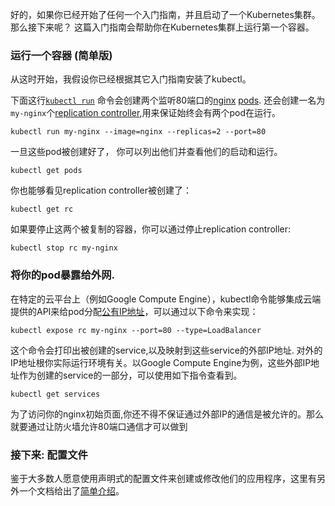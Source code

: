 ---
---

好的，如果你已经开始了任何一个入门指南，并且启动了一个Kubernetes集群。那么接下来呢？ 这篇入门指南会帮助你在Kubernetes集群上运行第一个容器。

### 运行一个容器 (简单版)

从这时开始，我假设你已经根据其它入门指南安装了kubectl。

下面这行[`kubectl run`](/docs/user-guide/kubectl/kubectl_run) 命令会创建两个监听80端口的[nginx](https://registry.hub.docker.com/_/nginx/) [pods](/docs/user-guide/pods). 还会创建一名为`my-nginx`个[replication controller](/docs/user-guide/replication-controller),用来保证始终会有两个pod在运行。

```shell
kubectl run my-nginx --image=nginx --replicas=2 --port=80
```

一旦这些pod被创建好了， 你可以列出他们并查看他们的启动和运行。

```shell
kubectl get pods
```

你也能够看见replication controller被创建了：

```shell
kubectl get rc
```

如果要停止这两个被复制的容器，你可以通过停止replication controller:

```shell
kubectl stop rc my-nginx
```

### 将你的pod暴露给外网.

在特定的云平台上（例如Google Compute Engine），kubectl命令能够集成云端提供的API来给pod分配[公有IP地址](/docs/user-guide/services/#external-services)，可以通过以下命令来实现：

```shell
kubectl expose rc my-nginx --port=80 --type=LoadBalancer
```

这个命令会打印出被创建的service,以及映射到这些service的外部IP地址. 对外的IP地址根你实际运行环境有关。以Google Compute Engine为例，这些外部IP地址作为创建的service的一部分，可以使用如下指令查看到。

```shell
kubectl get services
```

为了访问你的nginx初始页面,你还不得不保证通过外部IP的通信是被允许的。那么就要通过让防火墙允许80端口通信才可以做到

### 接下来: 配置文件

鉴于大多数人愿意使用声明式的配置文件来创建或修改他们的应用程序，这里有另外一个文档给出了[简单介绍](/docs/user-guide/simple-yaml)。